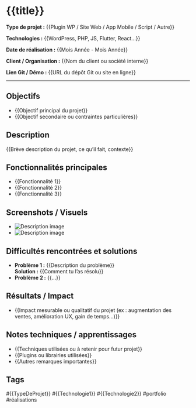 # {{title}}

**Type de projet :** {{Plugin WP / Site Web / App Mobile / Script / Autre}}

**Technologies :** {{WordPress, PHP, JS, Flutter, React…}}

**Date de réalisation :** {{Mois Année - Mois Année}}

**Client / Organisation :** {{Nom du client ou société interne}}

**Lien Git / Démo :** {{URL du dépôt Git ou site en ligne}}

---

## Objectifs
- {{Objectif principal du projet}}
- {{Objectif secondaire ou contraintes particulières}}

## Description
{{Brève description du projet, ce qu’il fait, contexte}}

## Fonctionnalités principales
- {{Fonctionnalité 1}}
- {{Fonctionnalité 2}}
- {{Fonctionnalité 3}}

## Screenshots / Visuels
- ![Description image](chemin/vers/image.png)
- ![Description image](chemin/vers/image2.png)

## Difficultés rencontrées et solutions
- **Problème 1 :** {{Description du problème}}  
  **Solution :** {{Comment tu l’as résolu}}
- **Problème 2 :** {{…}}

## Résultats / Impact
- {{Impact mesurable ou qualitatif du projet (ex : augmentation des ventes, amélioration UX, gain de temps…)}}

## Notes techniques / apprentissages
- {{Techniques utilisées ou à retenir pour futur projet}}
- {{Plugins ou librairies utilisées}}
- {{Autres remarques importantes}}

## Tags
#{{TypeDeProjet}} #{{Technologie1}} #{{Technologie2}} #portfolio #réalisations